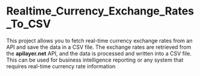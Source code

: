 # Realtime_Currency_Exchange_Rates_To_CSV
This project allows you to fetch real-time currency exchange rates from an API and save the data in a CSV file. The exchange rates are retrieved from the **apilayer.net** API, and the data is processed and written into a CSV file. This can be used for business intelligence reporting or any system that requires real-time currency rate information
